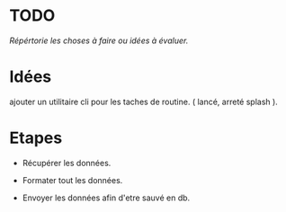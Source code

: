 # TODO

*Répértorie les choses à faire ou idées à évaluer.*

# Idées

ajouter un utilitaire cli pour les taches de routine. ( lancé, arreté splash ).

# Etapes

* Récupérer les données.

* Formater tout les données.

* Envoyer les données afin d'etre sauvé en db.

